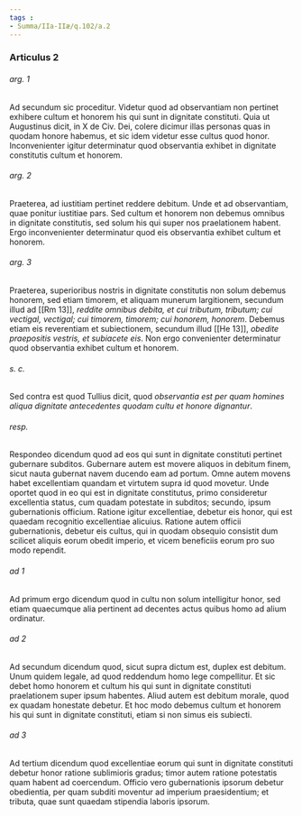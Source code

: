 ```yaml
---
tags : 
- Summa/IIa-IIæ/q.102/a.2
---
```


### Articulus 2

###### arg. 1
Ad secundum sic proceditur. Videtur quod ad observantiam non pertinet exhibere cultum et honorem his qui sunt in dignitate constituti. Quia ut Augustinus dicit, in X de Civ. Dei, colere dicimur illas personas quas in quodam honore habemus, et sic idem videtur esse cultus quod honor. Inconvenienter igitur determinatur quod observantia exhibet in dignitate constitutis cultum et honorem.

###### arg. 2
Praeterea, ad iustitiam pertinet reddere debitum. Unde et ad observantiam, quae ponitur iustitiae pars. Sed cultum et honorem non debemus omnibus in dignitate constitutis, sed solum his qui super nos praelationem habent. Ergo inconvenienter determinatur quod eis observantia exhibet cultum et honorem.

###### arg. 3
Praeterea, superioribus nostris in dignitate constitutis non solum debemus honorem, sed etiam timorem, et aliquam munerum largitionem, secundum illud ad [[Rm 13]], *reddite omnibus debita, et cui tributum, tributum; cui vectigal, vectigal; cui timorem, timorem; cui honorem, honorem*. Debemus etiam eis reverentiam et subiectionem, secundum illud [[He 13]], *obedite praepositis vestris, et subiacete eis*. Non ergo convenienter determinatur quod observantia exhibet cultum et honorem.

###### s. c.
Sed contra est quod Tullius dicit, quod *observantia est per quam homines aliqua dignitate antecedentes quodam cultu et honore dignantur*.

###### resp.
Respondeo dicendum quod ad eos qui sunt in dignitate constituti pertinet gubernare subditos. Gubernare autem est movere aliquos in debitum finem, sicut nauta gubernat navem ducendo eam ad portum. Omne autem movens habet excellentiam quandam et virtutem supra id quod movetur. Unde oportet quod in eo qui est in dignitate constitutus, primo consideretur excellentia status, cum quadam potestate in subditos; secundo, ipsum gubernationis officium. Ratione igitur excellentiae, debetur eis honor, qui est quaedam recognitio excellentiae alicuius. Ratione autem officii gubernationis, debetur eis cultus, qui in quodam obsequio consistit dum scilicet aliquis eorum obedit imperio, et vicem beneficiis eorum pro suo modo rependit.

###### ad 1
Ad primum ergo dicendum quod in cultu non solum intelligitur honor, sed etiam quaecumque alia pertinent ad decentes actus quibus homo ad alium ordinatur.

###### ad 2
Ad secundum dicendum quod, sicut supra dictum est, duplex est debitum. Unum quidem legale, ad quod reddendum homo lege compellitur. Et sic debet homo honorem et cultum his qui sunt in dignitate constituti praelationem super ipsum habentes. Aliud autem est debitum morale, quod ex quadam honestate debetur. Et hoc modo debemus cultum et honorem his qui sunt in dignitate constituti, etiam si non simus eis subiecti.

###### ad 3
Ad tertium dicendum quod excellentiae eorum qui sunt in dignitate constituti debetur honor ratione sublimioris gradus; timor autem ratione potestatis quam habent ad coercendum. Officio vero gubernationis ipsorum debetur obedientia, per quam subditi moventur ad imperium praesidentium; et tributa, quae sunt quaedam stipendia laboris ipsorum.

